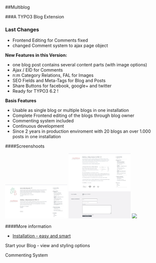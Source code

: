 ##Multiblog


###A TYPO3 Blog Extension


### Last Changes
* Frontend Editing for Comments fixed
* changed Comment system to ajax page object
 
**New Features in this Version:**
* one blog post contains several content parts (with image options)
* Ajax / EID for Comments
* n:m Category Relations, FAL for Images
* SEO Fields and Meta-Tags for Blog and Posts
* Share Buttons for facebook, google+ and twitter
* Ready for TYPO3 6.2 !

**Basis Features**
* Usable as single blog or multiple blogs in one installation
* Complete Frontend editing of the blogs through blog owner
* Commenting system included
* Continuous development
* Since 2 years in production enviroment with 20 blogs an over 1.000 posts in one installation


####Screenshoots

  <img src="/Documentation/Introduction/Images/Bloglist_screen.png" width="200px">
  <img src="/Documentation/Introduction/Images/Blogpost_screen.png" width="200px">
  <img src="https://raw.github.com/klaus-ger/multiblog/master/Documentation/backendediting2.png" width="200px">


####More information
* [Installation - easy and smart](https://github.com//klaus-ger/multiblog/master/GIT-Doku/Installation.md)

<p>Start your Blog - view and styling options</p>
<p>Commenting System</p>
<p></p>
<p></p>
